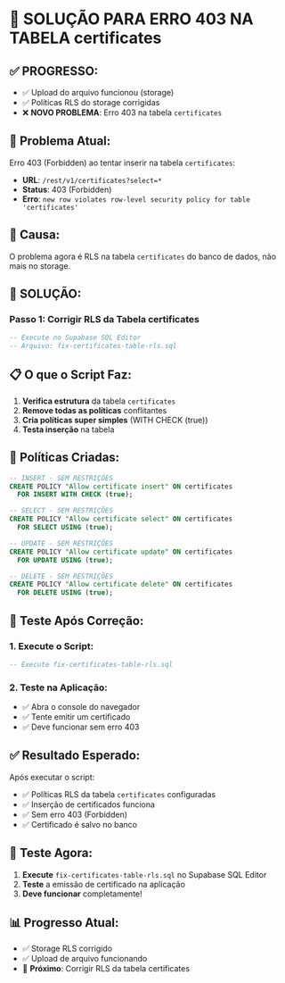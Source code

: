 # 🎯 SOLUÇÃO PARA ERRO 403 NA TABELA certificates

## ✅ **PROGRESSO:**
- ✅ Upload do arquivo funcionou (storage)
- ✅ Políticas RLS do storage corrigidas
- ❌ **NOVO PROBLEMA**: Erro 403 na tabela `certificates`

## 🚨 **Problema Atual:**
Erro 403 (Forbidden) ao tentar inserir na tabela `certificates`:
- **URL**: `/rest/v1/certificates?select=*`
- **Status**: 403 (Forbidden)
- **Erro**: `new row violates row-level security policy for table 'certificates'`

## 🎯 **Causa:**
O problema agora é RLS na tabela `certificates` do banco de dados, não mais no storage.

## 🔧 **SOLUÇÃO:**

### **Passo 1: Corrigir RLS da Tabela certificates**
```sql
-- Execute no Supabase SQL Editor
-- Arquivo: fix-certificates-table-rls.sql
```

## 📋 **O que o Script Faz:**

1. **Verifica estrutura** da tabela `certificates`
2. **Remove todas as políticas** conflitantes
3. **Cria políticas super simples** (WITH CHECK (true))
4. **Testa inserção** na tabela

## 🎯 **Políticas Criadas:**

```sql
-- INSERT - SEM RESTRIÇÕES
CREATE POLICY "Allow certificate insert" ON certificates
  FOR INSERT WITH CHECK (true);

-- SELECT - SEM RESTRIÇÕES
CREATE POLICY "Allow certificate select" ON certificates
  FOR SELECT USING (true);

-- UPDATE - SEM RESTRIÇÕES
CREATE POLICY "Allow certificate update" ON certificates
  FOR UPDATE USING (true);

-- DELETE - SEM RESTRIÇÕES
CREATE POLICY "Allow certificate delete" ON certificates
  FOR DELETE USING (true);
```

## 🧪 **Teste Após Correção:**

### **1. Execute o Script:**
```sql
-- Execute fix-certificates-table-rls.sql
```

### **2. Teste na Aplicação:**
- ✅ Abra o console do navegador
- ✅ Tente emitir um certificado
- ✅ Deve funcionar sem erro 403

## ✅ **Resultado Esperado:**

Após executar o script:
- ✅ Políticas RLS da tabela `certificates` configuradas
- ✅ Inserção de certificados funciona
- ✅ Sem erro 403 (Forbidden)
- ✅ Certificado é salvo no banco

## 🎉 **Teste Agora:**

1. **Execute** `fix-certificates-table-rls.sql` no Supabase SQL Editor
2. **Teste** a emissão de certificado na aplicação
3. **Deve funcionar** completamente!

## 📊 **Progresso Atual:**
- ✅ Storage RLS corrigido
- ✅ Upload de arquivo funcionando
- 🔄 **Próximo**: Corrigir RLS da tabela certificates
